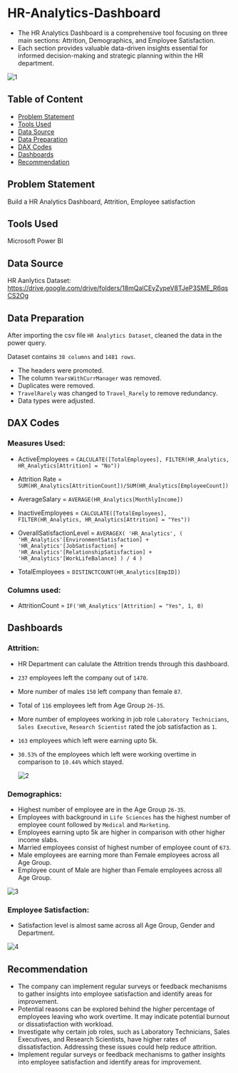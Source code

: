 # HR-Analytics-Dashboard
- The HR Analytics Dashboard is a comprehensive tool focusing on three main sections: Attrition, Demographics, and Employee Satisfaction.
- Each section provides valuable data-driven insights essential for informed decision-making and strategic planning within the HR department.
  
![1](https://github.com/gargie-anand/HR-Analytics-Dashboard/assets/163330089/56296e4c-233c-4f5c-9c72-1626fb785698)

## Table of Content
- [Problem Statement](https://github.com/gargie-anand/HR-Analytics-Dashboard/edit/main/README.md#problem-statement)
- [Tools Used](https://github.com/gargie-anand/HR-Analytics-Dashboard/edit/main/README.md#tools-used)
- [Data Source](https://github.com/gargie-anand/HR-Analytics-Dashboard/edit/main/README.md#data-source)
- [Data Preparation](https://github.com/gargie-anand/HR-Analytics-Dashboard/edit/main/README.md#data-preparation)
- [DAX Codes](https://github.com/gargie-anand/HR-Analytics-Dashboard/edit/main/README.md#dax-codes)
- [Dashboards](https://github.com/gargie-anand/HR-Analytics-Dashboard/edit/main/README.md#dashboards)
- [Recommendation](https://github.com/gargie-anand/HR-Analytics-Dashboard/edit/main/README.md#recommendation)

## Problem Statement
Build a HR Analytics Dashboard, Attrition, Employee satisfaction

## Tools Used
Microsoft Power BI

## Data Source
HR Aanlytics Dataset: https://drive.google.com/drive/folders/18mQalCEyZypeV8TJeP3SME_R6qsCS2Og

## Data Preparation
After importing the csv file `HR Analytics Dataset`, cleaned the data in the power query.

Dataset contains `38 columns` and `1481 rows`.
- The headers were promoted.
- The column `YearsWithCurrManager` was removed.
- Duplicates were removed.
- `TravelRarely` was changed to `Travel_Rarely` to remove redundancy.
- Data types were adjusted.
 
## DAX Codes

### Measures Used:
- ActiveEmployees =  `CALCULATE([TotalEmployees], FILTER(HR_Analytics, HR_Analytics[Attrition] = "No"))`
  
- Attrition Rate = `SUM(HR_Analytics[AttritionCount])/SUM(HR_Analytics[EmployeeCount])`
  
- AverageSalary = `AVERAGE(HR_Analytics[MonthlyIncome])`
  
- InactiveEmployees = `CALCULATE([TotalEmployees], FILTER(HR_Analytics, HR_Analytics[Attrition] = "Yes"))`
  
- OverallSatisfactionLevel = 
    `AVERAGEX(
        'HR_Analytics',
        (
            'HR_Analytics'[EnvironmentSatisfaction] + 
            'HR_Analytics'[JobSatisfaction] + 
            'HR_Analytics'[RelationshipSatisfaction] + 
            'HR_Analytics'[WorkLifeBalance]
        ) / 4
    )`
  
- TotalEmployees = `DISTINCTCOUNT(HR_Analytics[EmpID])`

### Columns used:
- AttritionCount = `IF('HR_Analytics'[Attrition] = "Yes", 1, 0)`

## Dashboards

### Attrition:
- HR Department can calulate the Attrition trends through this dashboard.
- `237` employees left the company out of `1470`.
- More number of males `150` left company than female `87`.
- Total of `116` employees left from Age Group `26-35`.
- More number of employees working in job role `Laboratory Technicians`, `Sales Executive`, `Research Scientist` rated the job satisfaction as `1`.
- `163` employees which left were earning upto 5k.
- `30.53%` of the employees which left were working overtime in comparison to `10.44%` which stayed.
  
  ![2](https://github.com/gargie-anand/HR-Analytics-Dashboard/assets/163330089/4e2d2ea0-37cd-48b2-b9a0-fb17a0c11a2a)

### Demographics:
- Highest number of employee are in the Age Group `26-35`.
- Employees with background in `Life Sciences` has the highest number of employee count followed by `Medical` and `Marketing`.
- Employees earning upto 5k are higher in comparison with other higher income slabs.
- Married employees consist of highest number of employee count of `673`.
- Male employees are earning more than Female employees across all Age Group.
- Employee count of Male are higher than Female employees across all Age Group.

![3](https://github.com/gargie-anand/HR-Analytics-Dashboard/assets/163330089/679f8769-2e31-4eeb-9b8d-bddc629a7974)

### Employee Satisfaction:
- Satisfaction level is almost same across all Age Group, Gender and Department.

![4](https://github.com/gargie-anand/HR-Analytics-Dashboard/assets/163330089/04be6fc0-65f5-4783-b21a-c27afe8ba19b)

## Recommendation
- The company can implement regular surveys or feedback mechanisms to gather insights into employee satisfaction and identify areas for improvement.
- Potential reasons can be explored behind the higher percentage of employees leaving who work overtime. It may indicate potential burnout or dissatisfaction with workload. 
- Investigate why certain job roles, such as Laboratory Technicians, Sales Executives, and Research Scientists, have higher rates of dissatisfaction. Addressing these issues could help reduce attrition.
- Implement regular surveys or feedback mechanisms to gather insights into employee satisfaction and identify areas for improvement.

